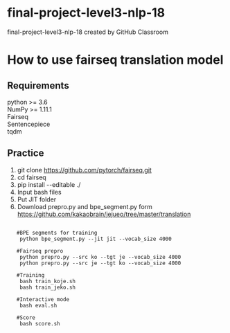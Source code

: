 # final-project-level3-nlp-18
final-project-level3-nlp-18 created by GitHub Classroom


# How to use fairseq translation model

## Requirements 
  python >= 3.6  
  NumPy >= 1.11.1  
  Fairseq   
  Sentencepiece   
  tqdm   
## Practice
  1. git clone https://github.com/pytorch/fairseq.git
  2. cd fairseq
  3. pip install --editable ./  
  4. Input bash files 
  5. Put JIT folder 
  6. Download prepro.py and bpe_segment.py form https://github.com/kakaobrain/jejueo/tree/master/translation
   <pre><code>
   #BPE segments for training
    python bpe_segment.py --jit jit --vocab_size 4000
    
   #Fairseq prepro
    python prepro.py --src ko --tgt je --vocab_size 4000
    python prepro.py --src je --tgt ko --vocab_size 4000
    
   #Training
    bash train_koje.sh
    bash train_jeko.sh
    
   #Interactive mode
    bash eval.sh
    
   #Score 
    bash score.sh
  </pre></code>
